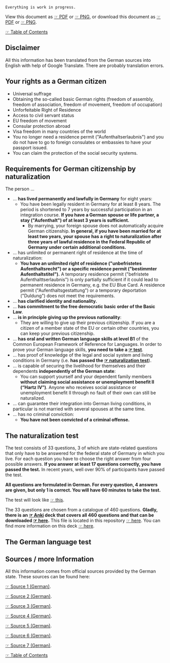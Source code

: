 
`Everything is work in progress.`

View this document as [☞ PDF](https://github.com/deduke-men-a-selanna/angel/blob/main/German-Citizenship.pdf) or [☞ PNG](https://github.com/deduke-men-a-selanna/angel/blob/main/German-Citizenship.png), or download this document as [☞ PDF](https://raw.githubusercontent.com/deduke-men-a-selanna/angel/main/German-Citizenship.pdf) or [☞ PNG](https://raw.githubusercontent.com/deduke-men-a-selanna/angel/main/German-Citizenship.png).

[☞ Table of Contents](https://github.com/deduke-men-a-selanna/angel/blob/main/Readme.md)

Disclaimer
-

All this information has been translated from the German sources into English with help of Google Translate. There are probably translation errors.

Your rights as a German citizen
-

* Universal suffrage
* Obtaining the so-called basic German rights (freedom of assembly, freedom of association, freedom of movement, freedom of occupation)
* Unforfeitable Right of Residence
* Access to civil servant status
* EU freedom of movement
* Consular protection abroad
* Visa freedom in many countries of the world
* You no longer need a residence permit ("Aufenthaltserlaubnis") and you do not have to go to foreign consulates or embassies to have your passport issued.
* You can claim the protection of the social security systems.

Requirements for German citizenship by naturalization
-

The person ...
* ... **has lived permanently and lawfully in Germany** for eight years:
    * You have been legally resident in Germany for at least 8 years. The period is shortened to 7 years by successful participation in an integration course. **If you have a German spouse or life partner, a stay ("Aufenthalt") of at least 3 years is sufficient.**
        * By marrying, your foreign spouse does not automatically acquire German citizenship. **In general, if you have been married for at least two years, your spouse has a right to naturalization after three years of lawful residence in the Federal Republic of Germany under certain additional conditions.**
* ... has unlimited or permanent right of residence at the time of naturalization:
    * **You have an unlimited right of residence ("unbefristetes Aufenthaltsrecht") or a specific residence permit ("bestimmter Aufenthaltstitel").** A temporary residence permit ("befristete Aufenthalttserlaubnis") is only partially sufficient if it could lead to permanent residence in Germany, e.g. the EU Blue Card. A residence permit ("Aufenthaltsgestattung") or a temporary deportation ("Duldung") does not meet the requirements.
* ... **has clarified identity and nationality.**
* ... **has commitment to the free democratic basic order of the Basic Law**.
* ... **is in principle giving up the previous nationality**:
    * They are willing to give up their previous citizenship. If you are a citizen of a member state of the EU or certain other countries, you can keep your previous citizenship.
* ... **has oral and written German language skills at level B1** of the Common European Framework of Reference for Languages. In order to prove your German language skills, **you need to take a [☞ test](https://github.com/deduke-men-a-selanna/angel/blob/main/German-Citizenship.md#the-german-language-test)**.
* ... has proof of knowledge of the legal and social system and living conditions in Germany (i.e. **has passed the [☞ naturalization test](https://github.com/deduke-men-a-selanna/angel/blob/main/German-Citizenship.md#the-naturalization-test)**).
* ... is capable of securing the livelihood for themselves and their dependents **independently of the German state**:
    * You can support yourself and your dependent family members **without claiming social assistance or unemployment benefit II (“Hartz IV”)**. Anyone who receives social assistance or unemployment benefit II through no fault of their own can still be naturalized.
* ... can guarantee their integration into German living conditions, in particular is not married with several spouses at the same time.
* ... has no criminal conviction:
    * **You have not been convicted of a criminal offense.**

The naturalization test
-

The test consists of 33 questions, 3 of which are state-related questions that only have to be answered for the federal state of Germany in which you live. For each question you have to choose the right answer from four possible answers. **If you answer at least 17 questions correctly, you have passed the test.** In recent years, well over 90% of participants have passed the test.

**All questions are formulated in German. For every question, 4 answers are given, but only 1 is correct. You will have 60 minutes to take the test.**

The test will look like [☞ this](https://www.bamf.de/SharedDocs/Anlagen/DE/Integration/Einbuergerung/musterbogen_einbuergerungstest.pdf?__blob=publicationFile&v=8).

The 33 questions are chosen from a catalogue of 460 questions. **Gladly, there is an [☞ Anki](https://apps.ankiweb.net/) deck that covers all 460 questions and that can be downloaded [☞ here](https://github.com/deduke-men-a-selanna/angel/raw/main/Einbrgerungstest_Deutschland_alle_Bundeslnder.apkg).** This file is located in this repository [☞ here](https://github.com/deduke-men-a-selanna/angel). You can find more information on this deck [☞ here](https://ankiweb.net/shared/info/1428016787).

The German language test
-



Sources / more Information
-

All this information comes from official sources provided by the German state. These sources can be found here:

[☞ Source 1 (German)](https://www.bmi.bund.de/DE/themen/verfassung/staatsangehoerigkeit/einbuergerung/einbuergerung-node.html).

[☞ Source 2 (German)](https://www.bamf.de/SharedDocs/Anlagen/DE/Integration/Einbuergerung/musterbogen_einbuergerungstest.html;jsessionid=E2AACB222EF32043D8F3304E82894164.internet282?nn=917926).

[☞ Source 3 (German)](https://www.bamf.de/SharedDocs/Anlagen/DE/Integration/Einbuergerung/gesamtfragenkatalog-lebenindeutschland.html;jsessionid=E2AACB222EF32043D8F3304E82894164.internet282?nn=917926).

[☞ Source 4 (German)](https://www.bamf.de/SharedDocs/Anlagen/DE/Integration/Einbuergerung/gesamtfragenkatalog-lebenindeutschland.pdf?__blob=publicationFile&v=10).

[☞ Source 5 (German)](https://www.bamf.de/DE/Themen/Integration/ZugewanderteTeilnehmende/OnlineTestcenter/online-testcenter-node.html).

[☞ Source 6 (German)](https://www.einbuergerung.sachsen.de/?_cp=%7B%7D).

[☞ Source 7 (German)](https://www.auswaertiges-amt.de/de/service/fragenkatalog-node/-/606796).

[☞ Table of Contents](https://github.com/deduke-men-a-selanna/angel/blob/main/Readme.md)


